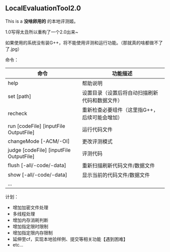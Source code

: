 ## LocalEvaluationTool2.0

This is a **没啥卵用的** 的本地评测姬。

1.0写得太丑所以重构了一个2.0出来~

如果使用的系统没有装G++，将不能使用评测和运行功能。（那就真的啥都做不了了.jpg）

命令：

| 命令                                    | 功能描述                                       |
| --------------------------------------- | ---------------------------------------------- |
| help                                    | 帮助说明                                       |
| set [path]                              | 设置目录（设置后将自动扫描刷新代码和数据文件） |
| recheck                                 | 重新检查必要组件（这里指G++，后续可能会增加）  |
| run [codeFile] [inputFile OutputFile]   | 运行代码文件                                   |
| changeMode [-ACM/-OI]                   | 更改评测模式                                   |
| judge [codeFile] [inputFile OutputFile] | 评测代码                                       |
| flush [-all/-code/-data]                | 重新扫描刷新代码文件/数据文件                  |
| show [-all/-code/-data]                 | 显示当前的代码文件/数据文件                    |
| ...                                     |                                                |

计划：

* 增加加密文件处理
* 多线程处理
* 增加内存消耗判断
* 增加指定限时限制
* 增加指定限内存限制
* 延伸至cf，实现本地验样例、提交等相关功能【遇到困难】
* etc...
